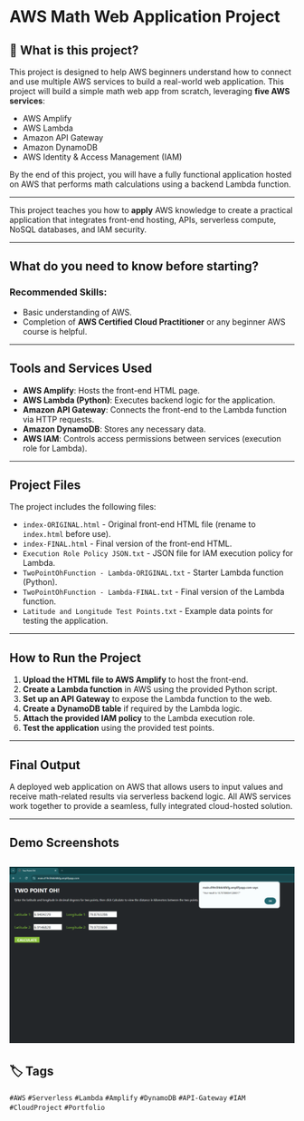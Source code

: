 # AWS Math Web Application Project

## 📌 What is this project?

This project is designed to help AWS beginners understand how to connect and use multiple AWS services to build a real-world web application. This project will build a simple math web app from scratch, leveraging **five AWS services**:

- AWS Amplify
- AWS Lambda
- Amazon API Gateway
- Amazon DynamoDB
- AWS Identity & Access Management (IAM)

By the end of this project, you will have a fully functional application hosted on AWS that performs math calculations using a backend Lambda function.

---

This project teaches you how to **apply** AWS knowledge to create a practical application that integrates front-end hosting, APIs, serverless compute, NoSQL databases, and IAM security.

---

## What do you need to know before starting?

### Recommended Skills:
- Basic understanding of AWS.
- Completion of **AWS Certified Cloud Practitioner** or any beginner AWS course is helpful.

---

## Tools and Services Used

- **AWS Amplify**: Hosts the front-end HTML page.
- **AWS Lambda (Python)**: Executes backend logic for the application.
- **Amazon API Gateway**: Connects the front-end to the Lambda function via HTTP requests.
- **Amazon DynamoDB**: Stores any necessary data.
- **AWS IAM**: Controls access permissions between services (execution role for Lambda).

---

## Project Files

The project includes the following files:

- `index-ORIGINAL.html` - Original front-end HTML file (rename to `index.html` before use).
- `index-FINAL.html` - Final version of the front-end HTML.
- `Execution Role Policy JSON.txt` - JSON file for IAM execution policy for Lambda.
- `TwoPointOhFunction - Lambda-ORIGINAL.txt` - Starter Lambda function (Python).
- `TwoPointOhFunction - Lambda-FINAL.txt` - Final version of the Lambda function.
- `Latitude and Longitude Test Points.txt` - Example data points for testing the application.

---

## How to Run the Project

1. **Upload the HTML file to AWS Amplify** to host the front-end.
2. **Create a Lambda function** in AWS using the provided Python script.
3. **Set up an API Gateway** to expose the Lambda function to the web.
4. **Create a DynamoDB table** if required by the Lambda logic.
5. **Attach the provided IAM policy** to the Lambda execution role.
6. **Test the application** using the provided test points.

---

## Final Output

A deployed web application on AWS that allows users to input values and receive math-related results via serverless backend logic. All AWS services work together to provide a seamless, fully integrated cloud-hosted solution.

---

## Demo Screenshots

![Home Page](./Media/home-page.png)
---

## 🏷️ Tags

`#AWS` `#Serverless` `#Lambda` `#Amplify` `#DynamoDB` `#API-Gateway` `#IAM` `#CloudProject` `#Portfolio`